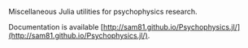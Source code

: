 Miscellaneous Julia utilities for psychophysics research.

Documentation is available [http://sam81.github.io/Psychophysics.jl/](http://sam81.github.io/Psychophysics.jl/).